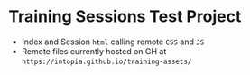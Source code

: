 # Training Sessions Test Project 

- Index and Session `html` calling remote `CSS` and `JS`
- Remote files currently hosted on GH at `https://intopia.github.io/training-assets/`